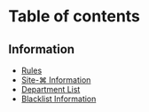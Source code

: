# Table of contents

## Information

* [Rules](README.md)
* [Site-⌘ Information](information/information.md)
* [Department List](information/department-list.md)
* [Blacklist Information](information/blacklist-information.md)
